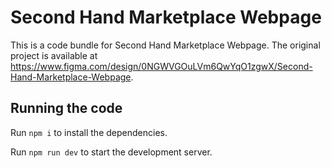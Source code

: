 
  # Second Hand Marketplace Webpage

  This is a code bundle for Second Hand Marketplace Webpage. The original project is available at https://www.figma.com/design/0NGWVGOuLVm6QwYqO1zgwX/Second-Hand-Marketplace-Webpage.

  ## Running the code

  Run `npm i` to install the dependencies.

  Run `npm run dev` to start the development server.
  